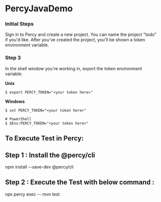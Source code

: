 # PercyJavaDemo

### Initial Steps

Sign in to Percy and create a new project. You can name the project "todo" if you'd like. After
you've created the project, you'll be shown a token environment variable.

### Step 3

In the shell window you're working in, export the token environment variable:

**Unix**

``` shell
$ export PERCY_TOKEN="<your token here>"
```

**Windows**

``` shell
$ set PERCY_TOKEN="<your token here>"

# PowerShell
$ $Env:PERCY_TOKEN="<your token here>"
```

## To Execute Test in Percy: 

## Step 1 : Install the @percy/cli
npm install --save-dev @percy/cli

## Step 2 : Execute the Test with below command : 
npx percy exec -- mvn test  





